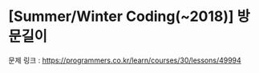 # [Summer/Winter Coding(~2018)] 방문길이

문제 링크 : https://programmers.co.kr/learn/courses/30/lessons/49994

